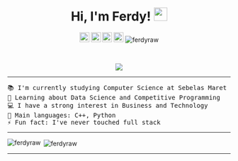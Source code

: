 <h1 align="center">
Hi, I'm Ferdy!
	<a href="https://github.com/ferdyraw" target="_self">
		<img src="https://media.giphy.com/media/hvRJCLFzcasrR4ia7z/giphy.gif" width="30">
	</a>
</h1>
<p align="center">
  <a href="mailto:duniaferdy@gmail.com"><img img src="https://img.shields.io/badge/Gmail-D14836?style=for-the-badge&logo=gmail&logoColor=white" alt="Gmail" height="22px"/></a>
  <a href="https://www.linkedin.com/in/ferdyrizkiawan/"><img src="https://img.shields.io/badge/LinkedIn-0077B5?style=for-the-badge&logo=linkedin&logoColor=white" alt="LinkedIn" height="22px"/></a>
	<a href="https://www.instagram.com/ferdyrizkiawan/"><img src="https://img.shields.io/badge/Instagram-E4405F?style=for-the-badge&logo=instagram&logoColor=white" alt="Instagram" height="22px"/></a>
	<a href="https://www.codeforces.com/profile/Ferdy-Raw/"><img src="https://img.shields.io/badge/Codeforces-445f9d?style=for-the-badge&logo=Codeforces&logoColor=white" alt="Codeforces" height="22px"/></a>
	<a>
		<img src="https://komarev.com/ghpvc/?username=ferdyraw&label=Profile%20views&color=0e75b6&style=flat" alt="ferdyraw"/>
	</a>
</p>
<br/>
<p align="center">
	<a href="https://github.com/ferdyraw">
		<img src="https://readme-typing-svg.herokuapp.com?font=Fira+Code&pause=1000&center=true&vCenter=true&random=false&width=380&height=45&lines=Computer+Science+Student;DS+%7C+CP+Enthusiastic;Always+learning+new+things">
	</a>
</p>

<hr>

<pre>
📚 I'm currently studying Computer Science at Sebelas Maret University
🌱 Learning about Data Science and Competitive Programming
💻 I have a strong interest in Business and Technology
🌟 Main languages: C++, Python
⚡ Fun fact: I've never touched full stack
</pre>
<hr>

<p><img align="left" src="https://github-readme-stats.vercel.app/api/top-langs?username=ferdyraw&show_icons=true&locale=en&layout=compact" alt="ferdyraw" /></p>

<p>&nbsp;<img align="center" src="https://github-readme-stats.vercel.app/api?username=ferdyraw&show_icons=true&locale=en" alt="ferdyraw" /></p>

-----
